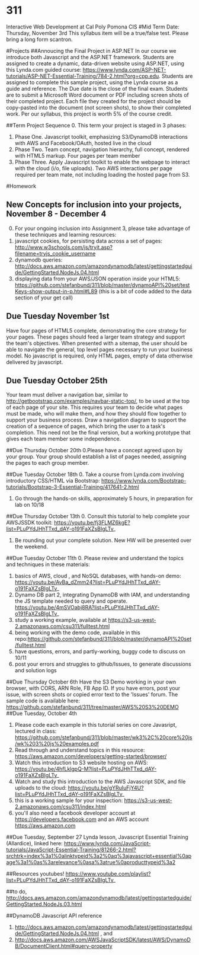 # 311
Interactive Web Development at Cal Poly Pomona CIS
#Mid Term Date: Thursday, November 3rd
This syllabus item will be a true/false test. Please bring a long form scantron. 

#Projects
##Annoucing the Final Project in ASP.NET
In our course we introduce both Javascript and the ASP.NET framework. Students are assigned to create a dynamic, data-driven website using ASP.NET, using this Lynda.com guided course: https://www.lynda.com/ASP-NET-tutorials/ASP-NET-Essential-Training/784-2.html?org=cpp.edu. Students are assigned to complete this sample project, using the Lynda course as a guide and reference. The Due date is the close of the final exam. Students are to submit a Microsoft Word document or PDF including screen shots of their completed project. Each file they created for the project should be copy-pasted into the document (not screen shots), to show their completed work. Per our syllabus, this project is worth 5% of the course credit.

##Term Project Sequence
0. This term your project is staged in 3 phases: 
1. Phase One. Javascript toolkit, emphasizing S3/DynamoDB interactions with AWS and Facebook/OAuth, hosted live in the cloud
2. Phase Two. Team concept, navigation hierarchy, full concept, rendered with HTML5 markup. Four pages per team member
3. Phase Three. Apply Javascript toolkit to enable the webpage to interact with the cloud (i/o, file uploads). Two AWS interactions per page required per team mate, not including loading the hosted page from S3. 

#Homework 
## New Concepts for inclusion into your projects, November 8 - December 4
0. For your ongoing inclusion into Assignment 3, please take advantage of these techniques and learning resources: 
1. javascript cookies, for persisting data across a set of pages: http://www.w3schools.com/js/tryit.asp?filename=tryjs_cookie_username
2. dynamodb queries: http://docs.aws.amazon.com/amazondynamodb/latest/gettingstartedguide/GettingStarted.NodeJs.04.html
3. displaying data from your AWS/JSON operation inside your HTML5: https://github.com/stefanbund/311/blob/master/dynamoAPI%20set/testKeys-show-output-in-p.html#L89 (this is a bit of code added to the data section of your get call)

## Due Tuesday November 1st
Have four pages of HTML5 complete, demonstrating the core strategy for your pages. These pages should feed a larger team strategy and support the team's objectives. When presented with a sitemap, the user should be able to navigate the general, top level pages necessary to run your business model. No javascript is required, only HTML pages, empty of data otherwise delivered by javascript. 

## Due Tuesday October 25th
Your team must deliver a navigation bar, similar to http://getbootstrap.com/examples/navbar-static-top/, to be used at the top of each page of your site. This requires your team to decide what pages must be made, who will make them, and how they should flow together to support your business process. Draw a navigation diagram to support the creation of a sequence of pages, which bring the user to a task's completion. This need not be the final version, but a working prototype that gives each team member some independence.

##Due Thursday October 20th
0.Please have a concept agreed upon by your group. Your group should establish a list of pages needed, assigning the pages to each group member. 

##Due Tuesday October 18th
0. Take a course from Lynda.com involving introductory CSS/HTML via Bootstrap: https://www.lynda.com/Bootstrap-tutorials/Bootstrap-3-Essential-Training/417641-2.html
1. Go through the hands-on skills, approximately 5 hours, in preparation for lab on 10/18

##Due Thursday October 13th
0. Consult this tutorial to help complete your AWSJSSDK toolkit: https://youtu.be/fj3FLMZ6kgE?list=PLuPYdJHhTTxd_dAY-o191FaXZsBIgLTv_
1. Be rounding out your complete solution. New HW will be presented over the weekend. 

##Due  Tuesday October 11th
0. Please review and understand the topics and techniques in these materials: 
1. basics of AWS, cloud , and NoSQL databases, with hands-on demo: https://youtu.be/AvBa_dZmm24?list=PLuPYdJHhTTxd_dAY-o191FaXZsBIgLTv_
2.  Dynamo DB part 2, integrating DynamoDB with  IAM, and understanding the JS template needed to query and operate. https://youtu.be/4mSVOabj8RA?list=PLuPYdJHhTTxd_dAY-o191FaXZsBIgLTv_
3.  study a working example, available at https://s3-us-west-2.amazonaws.com/csu311/fulltest.html
4. being working with the demo code, available in this repo:https://github.com/stefanbund/311/blob/master/dynamoAPI%20set/fulltest.html
5. have questions, errors, and partly-working, buggy code to discuss on 10/11
6. post your errors and struggles to github/Issues, to generate discussions and solution logs

##Due Thursday October 6th
Have the S3 Demo working in your own browser, with CORS, ARN Role, FB App ID. If you have errors, post your issue, with screen shots or copied error text to the 'Issues' forum. The sample code is available here: https://github.com/stefanbund/311/tree/master/AWS%20S3%20DEMO
##Due Tuesday, October 4th
1. Please code each example in this tutorial series on core Javasript, lectured in class: https://github.com/stefanbund/311/blob/master/wk3%2C%20core%20js/wk%203%20js%20examples.pdf
2. Read through and understand topics in this resource:  https://aws.amazon.com/developers/getting-started/browser/
3. Watch this introduction to S3 website hosting on AWS: https://youtu.be/4hfLklgpQ-M?list=PLuPYdJHhTTxd_dAY-o191FaXZsBIgLTv_
4. Watch and study this introduction to  the AWS Javascript SDK, and file uploads to the cloud: https://youtu.be/gYRuIuFjY4U?list=PLuPYdJHhTTxd_dAY-o191FaXZsBIgLTv_
5. this is a working sample for your inspection: https://s3-us-west-2.amazonaws.com/csu311/index.html
6. you'll also need a facebook developer account at https://developers.facebook.com and an AWS account https://aws.amazon.com

##Due Tuesday, September 27
Lynda lesson, Javascript Essential Training (Allardice), linked here: https://www.lynda.com/JavaScript-tutorials/JavaScript-Essential-Training/81266-2.html?srchtrk=index%3a1%0alinktypeid%3a2%0aq%3ajavascript+essential%0apage%3a1%0as%3arelevance%0asa%3atrue%0aproducttypeid%3a2

##Resources
youtubes! https://www.youtube.com/playlist?list=PLuPYdJHhTTxd_dAY-o191FaXZsBIgLTv_

##to do, 
http://docs.aws.amazon.com/amazondynamodb/latest/gettingstartedguide/GettingStarted.NodeJs.03.html

##DynamoDB Javascript API reference
1. http://docs.aws.amazon.com/amazondynamodb/latest/gettingstartedguide/GettingStarted.NodeJs.04.html , and
2. http://docs.aws.amazon.com/AWSJavaScriptSDK/latest/AWS/DynamoDB/DocumentClient.html#query-property
